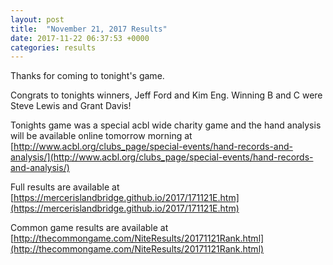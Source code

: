 ```yaml
---
layout: post
title:  "November 21, 2017 Results"
date: 2017-11-22 06:37:53 +0000
categories: results
---
```

Thanks for coming to tonight's game.

Congrats to tonights winners, Jeff Ford and Kim Eng. Winning B and C were Steve Lewis and Grant Davis!

Tonights game was a special acbl wide charity game and the hand analysis will be available online tomorrow morning at [http://www.acbl.org/clubs_page/special-events/hand-records-and-analysis/](http://www.acbl.org/clubs_page/special-events/hand-records-and-analysis/)

Full results are available at [https://mercerislandbridge.github.io/2017/171121E.htm](https://mercerislandbridge.github.io/2017/171121E.htm)

Common game results are available at [http://thecommongame.com/NiteResults/20171121Rank.html](http://thecommongame.com/NiteResults/20171121Rank.html)
